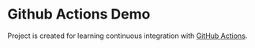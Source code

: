 # Github Actions Demo
Project is created for learning continuous integration with [GitHub Actions](https://github.com/features/actions).